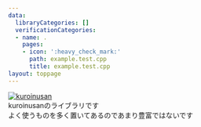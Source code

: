 ```yaml
---
data:
  libraryCategories: []
  verificationCategories:
  - name: .
    pages:
    - icon: ':heavy_check_mark:'
      path: example.test.cpp
      title: example.test.cpp
layout: toppage
---
```

[![kuroinusan](https://img.shields.io/endpoint?url=https%3A%2F%2Fatcoder-badges.now.sh%2Fapi%2Fatcoder%2Fjson%2Fkuroinusan)](https://atcoder.jp/users/kuroinusan)<br>
kuroinusanのライブラリです<br>
よく使うものを多く置いてあるのであまり豊富ではないです